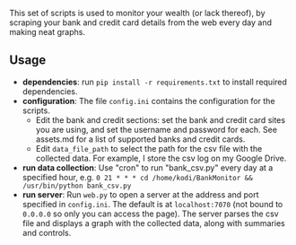 This set of scripts is used to monitor your wealth (or lack thereof), by scraping your bank and credit card details
from the web every day and making neat graphs.

Usage
-----
* **dependencies**: run `pip install -r requirements.txt` to install required dependencies.
* **configuration**: The file `config.ini` contains the configuration for the scripts.
  * Edit the bank and credit sections: set the bank and credit card sites you are using, and set the username and
  password for each. See assets.md for a list of supported banks and credit cards.
  * Edit `data_file_path` to select the path for the csv file with the collected data.
 For example, I store the csv log on my Google Drive.
* **run data collection**: Use "cron" to run "bank_csv.py" every day at a specified hour, e.g.
`0 21 * * * cd /home/kodi/BankMonitor && /usr/bin/python bank_csv.py`
* **run server**: Run `web.py` to open a server at the address and port specified in `config.ini`.
The default is at `localhost:7070` (not bound to `0.0.0.0` so only you can access the page).
The server parses the csv file and displays a graph with the collected data, along with summaries and controls.
